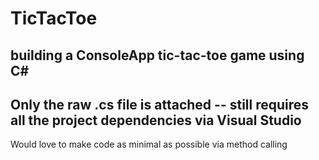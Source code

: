 # TicTacToe
building a ConsoleApp tic-tac-toe game using C#
-----
Only the raw .cs file is attached -- still requires all the project dependencies via Visual Studio
-----
Would love to make code as minimal as possible via method calling
